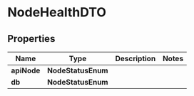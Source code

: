 

# NodeHealthDTO


## Properties

| Name | Type | Description | Notes |
|------------ | ------------- | ------------- | -------------|
|**apiNode** | **NodeStatusEnum** |  |  |
|**db** | **NodeStatusEnum** |  |  |




